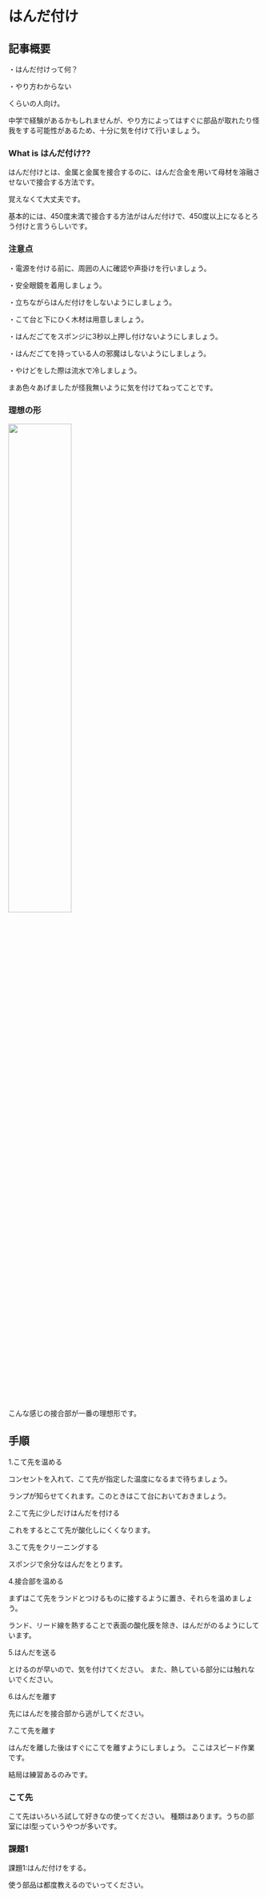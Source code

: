 # はんだ付け
## 記事概要
・はんだ付けって何？

・やり方わからない

くらいの人向け。

中学で経験があるかもしれませんが、やり方によってはすぐに部品が取れたり怪我をする可能性があるため、十分に気を付けて行いましょう。

### What is はんだ付け??
はんだ付けとは、金属と金属を接合するのに、はんだ合金を用いて母材を溶融させないで接合する方法です。

覚えなくて大丈夫です。

基本的には、450度未満で接合する方法がはんだ付けで、450度以上になるとろう付けと言うらしいです。

### 注意点
・電源を付ける前に、周囲の人に確認や声掛けを行いましょう。

・安全眼鏡を着用しましょう。

・立ちながらはんだ付けをしないようにしましょう。

・こて台と下にひく木材は用意しましょう。

・はんだごてをスポンジに3秒以上押し付けないようにしましょう。

・はんだごてを持っている人の邪魔はしないようにしましょう。

・やけどをした際は流水で冷しましょう。

まあ色々あげましたが怪我無いように気を付けてねってことです。

### 理想の形
<img src="https://github.com/TNCTRobocon/manuals_markdown/assets/110577719/969ea911-7ede-4c88-9d4b-9547d38045d5" width="50%">

こんな感じの接合部が一番の理想形です。

## 手順
1.こて先を温める

コンセントを入れて、こて先が指定した温度になるまで待ちましょう。

ランプが知らせてくれます。このときはこて台においておきましょう。

2.こて先に少しだけはんだを付ける

これをするとこて先が酸化しにくくなります。

3.こて先をクリーニングする

スポンジで余分なはんだをとります。

4.接合部を温める

まずはこて先をランドとつけるものに接するように置き、それらを温めましょう。

ランド、リード線を熱することで表面の酸化膜を除き、はんだがのるようにしています。

5.はんだを送る

とけるのが早いので、気を付けてください。
また、熱している部分には触れないでください。

6.はんだを離す

先にはんだを接合部から逃がしてください。

7.こて先を離す

はんだを離した後はすぐにこてを離すようにしましょう。
ここはスピード作業です。

結局は練習あるのみです。

### こて先
こて先はいろいろ試して好きなの使ってください。
種類はあります。うちの部室にはI型っていうやつが多いです。

### 課題1
課題1:はんだ付けをする。

使う部品は都度教えるのでいってください。
